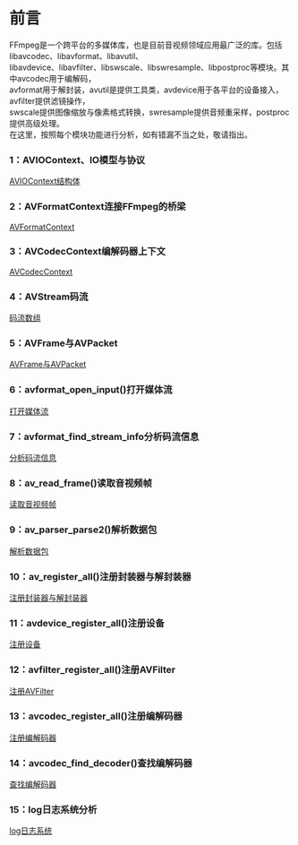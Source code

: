# 前言
FFmpeg是一个跨平台的多媒体库，也是目前音视频领域应用最广泛的库。包括libavcodec、libavformat、libavutil、</br>
libavdevice、libavfilter、libswscale、libswresample、libpostproc等模块。其中avcodec用于编解码，</br>
avformat用于解封装，avutil是提供工具类，avdevice用于各平台的设备接入，avfilter提供滤镜操作，</br>
swscale提供图像缩放与像素格式转换，swresample提供音频重采样，postproc提供高级处理。</br>
在这里，按照每个模块功能进行分析，如有错漏不当之处，敬请指出。</br>

### 1：AVIOContext、IO模型与协议
[AVIOContext结构体](https://blog.csdn.net/u011686167/article/details/121452343)

### 2：AVFormatContext连接FFmpeg的桥梁
[AVFormatContext](https://blog.csdn.net/u011686167/article/details/121483584)

### 3：AVCodecContext编解码器上下文
[AVCodecContext](https://blog.csdn.net/u011686167/article/details/121506335)

### 4：AVStream码流
[码流数组](https://blog.csdn.net/u011686167/article/details/121528354)

### 5：AVFrame与AVPacket
[AVFrame与AVPacket](https://blog.csdn.net/u011686167/article/details/121551041)

### 6：avformat_open_input()打开媒体流
[打开媒体流](https://blog.csdn.net/u011686167/article/details/121578185)

### 7：avformat_find_stream_info分析码流信息
[分析码流信息](https://blog.csdn.net/u011686167/article/details/121630969)

### 8：av_read_frame()读取音视频帧
[读取音视频帧](https://blog.csdn.net/u011686167/article/details/121642861)

### 9：av_parser_parse2()解析数据包
[解析数据包](https://blog.csdn.net/u011686167/article/details/121667755)

### 10：av_register_all()注册封装器与解封装器
[注册封装器与解封装器](https://blog.csdn.net/u011686167/article/details/121691245)

### 11：avdevice_register_all()注册设备
[注册设备](https://blog.csdn.net/u011686167/article/details/121716973)

### 12：avfilter_register_all()注册AVFilter
[注册AVFilter](https://blog.csdn.net/u011686167/article/details/121721099)

### 13：avcodec_register_all()注册编解码器
[注册编解码器](https://blog.csdn.net/u011686167/article/details/121723790)

### 14：avcodec_find_decoder()查找编解码器
[查找编解码器](https://blog.csdn.net/u011686167/article/details/121726609)

### 15：log日志系统分析
[log日志系统](https://blog.csdn.net/u011686167/article/details/121758769)
